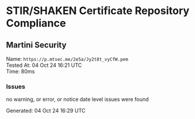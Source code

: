 # STIR/SHAKEN Certificate Repository Compliance

## Martini Security

Name: `https://p.mtsec.me/2e5a/Jy2t8t_vyCfW.pem`\
Tested At: 04 Oct 24 16:21 UTC\
Time: 80ms

### Issues

no warning, or error, or notice date level issues were found

Generated: 04 Oct 24 16:29 UTC